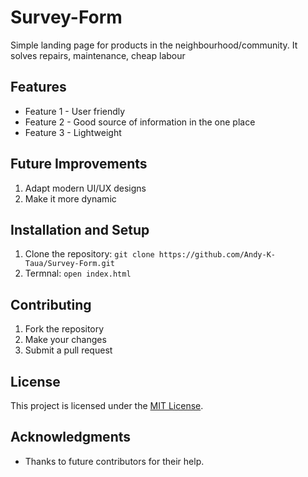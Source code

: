 # Survey-Form

Simple landing page for products in the neighbourhood/community. It solves repairs, maintenance, cheap labour 

## Features

* Feature 1 - User friendly
* Feature 2 - Good source of information in the one place
* Feature 3 - Lightweight

## Future Improvements

1. Adapt modern UI/UX designs
2. Make it more dynamic

## Installation and Setup

1. Clone the repository: `git clone https://github.com/Andy-K-Taua/Survey-Form.git`
2. Termnal: `open index.html`

## Contributing

1. Fork the repository
2. Make your changes
3. Submit a pull request

## License

This project is licensed under the [MIT License](https://opensource.org/licenses/MIT).

## Acknowledgments

* Thanks to future contributors for their help.

